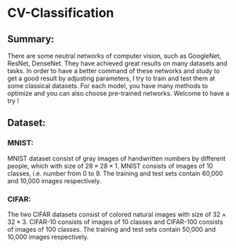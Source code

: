# CV-Classification
##  **Summary:**

There are some neutral networks of computer vision, such as GoogleNet, ResNet, DenseNet. They have achieved great results on many datasets and tasks. In order to have a better command of these networks and study to get a good result by adjusting parameters, I try to train and test them at some classical datasets. For each model, you have many methods to optimize and you can also choose pre-trained networks. Welcome to have a try !

##  **Dataset:**

### MNIST:

MNIST dataset consist of gray images of handwritten numbers by different people, which with size of $28\times28\times1$​. MNIST consists of images of 10 classes, i.e. number from 0 to 9. The training and test sets contain 60,000 and 10,000 images respectively.

### CIFAR: 

The two CIFAR datasets consist of colored natural images with size of $32\times32\times3$. CIFAR-10 consists of images of 10 classes and CIFAR-100 consists of images of 100 classes. The training and test sets contain 50,000 and 10,000 images respectively.

